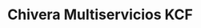 ---
title: "Chivera Multiservicios KCF"
url: /san-antonio-de-los-altos/chivera-multiservicios-kcf/
shop: piezas de automóviles
---